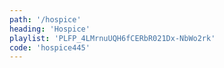 ```yaml
---
path: '/hospice'
heading: 'Hospice'
playlist: 'PLFP_4LMrnuUQH6fCERbR021Dx-NbWo2rk'
code: 'hospice445'
---
```

